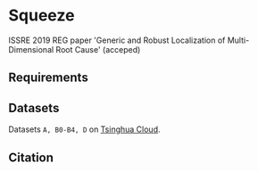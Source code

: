 # Squeeze
ISSRE 2019 REG paper 'Generic and Robust Localization of Multi-Dimensional Root Cause' (acceped)
## Requirements
## Datasets
Datasets `A, B0-B4, D` on [Tsinghua Cloud](https://cloud.tsinghua.edu.cn/d/6e1e5adebe6a4a3cbd66/).
## Citation

